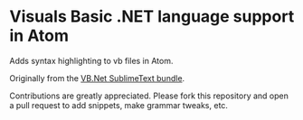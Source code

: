 # Visuals Basic .NET language support in Atom

Adds syntax highlighting to vb files in Atom.

Originally from the [VB.Net SublimeText bundle](https://github.com/angryant0007/VBDotNetSyntax).

Contributions are greatly appreciated. Please fork this repository and open a
pull request to add snippets, make grammar tweaks, etc.
